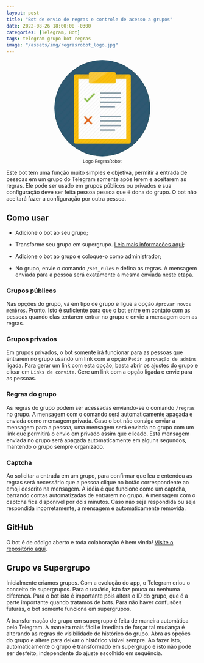 ```yaml
---
layout: post
title: "Bot de envio de regras e controle de acesso a grupos"
date: 2022-08-26 18:00:00 -0300
categories: [Telegram, Bot]
tags: telegram grupo bot regras
image: "/assets/img/regrasrobot_logo.jpg"
---
```


<center>
<img src="/assets/img/regrasrobot_logo.jpg" alt="Logo RegrasRobot" style="width:50%; border-radius:50%"> 
<br><small>Logo RegrasRobot</small>
</center>

Este bot tem uma função muito simples e objetiva, permitir a entrada de pessoas em um grupo do Telegram somente após lerem e aceitarem as regras. Ele pode ser usado em grupos públicos ou privados e sua configuração deve ser feita pessoa pessoa que é dona do grupo. O bot não aceitará fazer a configuração por outra pessoa.

## Como usar

- Adicione o bot ao seu grupo;

- Transforme seu grupo em supergrupo. [Leia mais informações aqui](#grupo-vs-supergrupo);

- Adicione o bot ao grupo e coloque-o como administrador;

- No grupo, envie o comando `/set_rules` e defina as regras. A mensagem enviada para a pessoa será exatamente a mesma enviada neste etapa.

### Grupos públicos

Nas opções do grupo, vá em tipo de grupo e ligue a opção `Aprovar novos membros`. Pronto. Isto é suficiente para que o bot entre em contato com as pessoas quando elas tentarem entrar no grupo e envie a mensagem com as regras.

### Grupos privados

Em grupos privados, o bot somente irá funcionar para as pessoas que entrarem no grupo usando um link com a opção `Pedir aprovação de admins` ligada. Para gerar um link com esta opção, basta abrir os ajustes do grupo e clicar em `Links de convite`. Gere um link com a opção ligada e envie para as pessoas.

### Regras do grupo

As regras do grupo podem ser acessadas enviando-se o comando `/regras` no grupo. A mensagem com o comando será automaticamente apagada e enviada como mensagem privada. Caso o bot não consiga enviar a mensagem para a pessoa, uma mensagem será enviada no grupo com um link que permitirá o envio em privado assim que clicado. Esta mensagem enviada no grupo será apagada automaticamente em alguns segundos, mantendo o grupo sempre organizado.

### Captcha

Ao solicitar a entrada em um grupo, para confirmar que leu e entendeu as regras será necessário que a pessoa clique no botão correspondente ao emoji descrito na mensagem. A idéia é que funcione como um captcha, barrando contas automatizadas de entrarem no grupo. A mensagem com o captcha fica disponível por dois minutos. Caso não seja respondida ou seja respondida incorretamente, a mensagem é automaticamente removida.

## GitHub

O bot é de código aberto e toda colaboração é bem vinda! [Visite o repositório aqui](https://github.com/GabrielRF/RegrasRobot).

## Grupo vs Supergrupo

Inicialmente criamos grupos. Com a evolução do app, o Telegram criou o conceito de supergrupos. Para o usuário, isto faz pouca ou nenhuma diferença. Para o bot isto é importante pois altera o ID do grupo, que é a parte importante quando tratamos de bots. Para não haver confusões futuras, o bot somente funciona em supergrupos.

A transformação de grupo em supergrupo é feita de maneira automática pelo Telegram. A maneira mais fácil e imediata de forçar tal mudança é alterando as regras de visibilidade de histórico do grupo. Abra as opções do grupo e altere para deixar o histórico vísivel sempre. Ao fazer isto, automaticamente o grupo é transformado em supergrupo e isto não pode ser desfeito, independente do ajuste escolhido em sequência.
